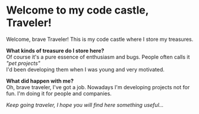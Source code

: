 # Welcome to my code castle, Traveler!

Welcome, brave Traveler! This is my code castle where I store my treasures.

**What kinds of treasure do I store here?**  
Of course it's a pure essence of enthusiasm and bugs. People often calls it *"pet projects"*  
I'd been developing them when I was young and very motivated. 

**What did happen with me?**  
Oh, brave traveler, I've got a job. Nowadays I'm developing projects not for fun. I'm doing it for people and companies.

*Keep going traveler, I hope you will find here something useful...*
